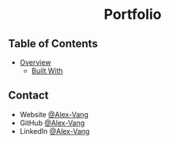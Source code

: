 <h1 align="center">Portfolio</h1>

<!-- TABLE OF CONTENTS -->

## Table of Contents

- [Overview](#overview)
  - [Built With](built-with)

## Contact

- Website [@Alex-Vang](https://alexavang.vercel.app/)
- GitHub [@Alex-Vang](https://github.com/AlexaVang)
- LinkedIn [@Alex-Vang](https://linkedin.com/in/alex-vang-0785891b8/)
